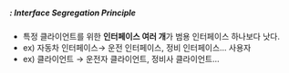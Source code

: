 ##### : Interface Segregation Principle
- 특정 클라이언트를 위한 **인터페이스 여러 개**가 범용 인터페이스 하나보다 낫다.
- ex) 자동차 인터페이스→ 운전 인터페이스, 정비 인터페이스… 사용자
- ex) 클라이언트 → 운전자 클라이언트, 정비사 클라이언트…